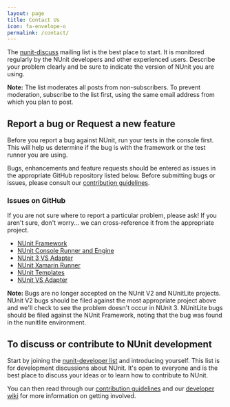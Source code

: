 ```yaml
---
layout: page
title: Contact Us
icon: fa-envelope-o
permalink: /contact/
---
```


The [nunit-discuss](http://groups.google.com/group/nunit-discuss) mailing list is the best place to start. It is monitored regularly
by the NUnit developers and other experienced users. Describe your problem clearly and be sure to indicate the version of NUnit you are using.

**Note:** The list moderates all posts from non-subscribers. To prevent moderation, subscribe to the list first, using the same email address from which you plan to post.

## <i class="fa fa-bug"></i> Report a bug or Request a new feature

Before you report a bug against NUnit, run your tests in the console first. This will help us determine if the bug is with the framework or the test runner you are using.

Bugs, enhancements and feature requests should be entered as issues in the appropriate GitHub repository listed below. Before submitting bugs or issues, please consult our [contribution guidelines](https://github.com/nunit/nunit/blob/master/CONTRIBUTING.md).

### Issues on GitHub

If you are not sure where to report a particular problem, please ask! If you aren't sure, don't worry... we can cross-reference it from the appropriate project.

- [NUnit Framework](http://github.com/nunit/nunit/issues)
- [NUnit Console Runner and Engine](http://github.com/nunit/nunit-console/issues)
- [NUnit 3 VS Adapter](http://github.com/nunit/nunit3-vs-adapter/issues)
- [NUnit Xamarin Runner](http://github.com/nunit/nunit.xamarin/issues)
- [NUnit Templates](http://github.com/nunit/nunit.templates/issues)
- [NUnit VS Adapter](http://github.com/nunit/nunit-vs-adapter/issues)

**Note:** Bugs are no longer accepted on the NUnit V2 and NUnitLite projects. NUnit V2 bugs should be filed against the most appropriate project above and we'll check to see the problem doesn't occur in NUnit 3. NUnitLite bugs should be filed against the NUnit Framework, noting that the bug was found in the nunitlite environment.

## <i class="fa fa-comment-o"></i> To discuss or contribute to NUnit development

Start by joining the [nunit-developer list](http://groups.google.com/group/nunit-developer) and introducing yourself. This list is for development discussions about NUnit.
It's open to everyone and is the best place to discuss your ideas or to learn how to contribute to NUnit.

You can then read through our [contribution guidelines](https://github.com/nunit/nunit/blob/master/CONTRIBUTING.md) and our
[developer wiki](https://github.com/nunit/dev/wiki) for more information on getting involved.
